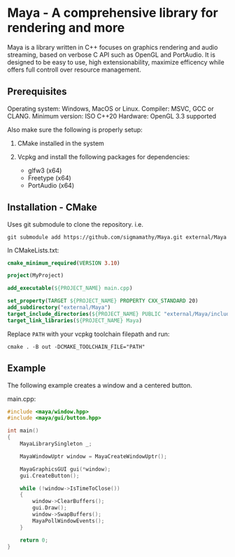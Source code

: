 # Maya - A comprehensive library for rendering and more

Maya is a library written in C++ focuses on graphics rendering and audio streaming,
based on verbose C API such as OpenGL and PortAudio.
It is designed to be easy to use, high extensionability, maximize efficency
while offers full controll over resource management.

## Prerequisites

Operating system: Windows, MacOS or Linux.
Compiler: MSVC, GCC or CLANG.
Minimum version: ISO C++20
Hardware: OpenGL 3.3 supported

Also make sure the following is properly setup:

1. CMake installed in the system

2. Vcpkg and install the following packages for dependencies:

	- glfw3 (x64)
	- Freetype (x64)
	- PortAudio (x64)

## Installation - CMake

Uses git submodule to clone the repository. i.e.

```
git submodule add https://github.com/sigmamathy/Maya.git external/Maya
```

In CMakeLists.txt:

```cmake
cmake_minimum_required(VERSION 3.10)

project(MyProject)

add_executable(${PROJECT_NAME} main.cpp)

set_property(TARGET ${PROJECT_NAME} PROPERTY CXX_STANDARD 20)
add_subdirectory("external/Maya")
target_include_directories(${PROJECT_NAME} PUBLIC "external/Maya/include")
target_link_libraries(${PROJECT_NAME} Maya)
```

Replace `PATH` with your vcpkg toolchain filepath and run:

```
cmake . -B out -DCMAKE_TOOLCHAIN_FILE="PATH"
```

## Example

The following example creates a window and a centered button.

main.cpp:

```cpp
#include <maya/window.hpp>
#include <maya/gui/button.hpp>

int main()
{
	MayaLibrarySingleton _;

	MayaWindowUptr window = MayaCreateWindowUptr();

	MayaGraphicsGUI gui(*window);
	gui.CreateButton();

	while (!window->IsTimeToClose())
	{
		window->ClearBuffers();
		gui.Draw();
		window->SwapBuffers();
		MayaPollWindowEvents();
	}

	return 0;
}
```